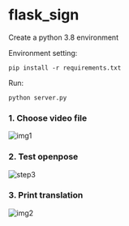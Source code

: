 # flask_sign

Create a python 3.8 environment 

Environment setting:

    pip install -r requirements.txt

Run:

    python server.py


### 1. Choose video file

![img1](https://user-images.githubusercontent.com/81353217/210160803-8ec3e421-4191-4425-8c40-2edaee5a4477.JPG)

### 2. Test openpose

![step3](https://user-images.githubusercontent.com/81353217/210160808-fa81eb19-75ca-4b6c-824f-d8379311aad9.JPG)

### 3. Print translation

![img2](https://user-images.githubusercontent.com/81353217/210160806-ae61d9f6-5e8a-48d5-8f43-da1fa3834d1a.JPG)
